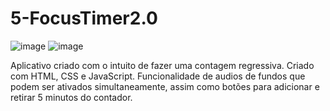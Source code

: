 # 5-FocusTimer2.0
 
![image](https://github.com/mviniciussb/Focus-Timer-2.0/assets/108037526/d27ec6ba-2ea7-4fb1-8d83-9af315fc9561)
![image](https://github.com/mviniciussb/Focus-Timer-2.0/assets/108037526/0427a866-db4e-4943-9fdb-74bd1078ebde)


Aplicativo criado com o intuito de fazer uma contagem regressiva. Criado com HTML, CSS e JavaScript. Funcionalidade de audios de fundos que podem ser ativados simultaneamente, assim como botões para adicionar e retirar 5 minutos do contador.
